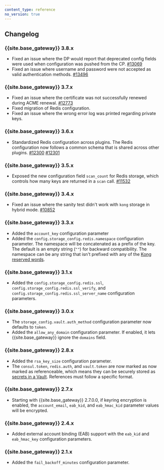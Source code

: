 ```yaml
---
content_type: reference
no_version: true
---
```


## Changelog

### {{site.base_gateway}} 3.8.x
* Fixed an issue where the DP would report that deprecated config fields were used when configuration was pushed from the CP.
  [#13069](https://github.com/Kong/kong/issues/13069)
* Fixed an issue where username and password were not accepted as valid authentication methods.
  [#13496](https://github.com/Kong/kong/issues/13496)
  
### {{site.base_gateway}} 3.7.x
* Fixed an issue where the certificate was not successfully renewed during ACME renewal.
[#12773](https://github.com/Kong/kong/issues/12773)
* Fixed migration of Redis configuration.
* Fixed an issue where the wrong error log was printed regarding private keys.

### {{site.base_gateway}} 3.6.x

* Standardized Redis configuration across plugins. 
The Redis configuration now follows a common schema that is shared across other plugins.
[#12300](https://github.com/Kong/kong/issues/12300)  [#12301](https://github.com/Kong/kong/issues/12301)

### {{site.base_gateway}} 3.5.x

* Exposed the new configuration field `scan_count` for Redis storage, 
which controls how many keys are returned in a `scan` call. 
[#11532](https://github.com/kong/kong/pull/11532)

### {{site.base_gateway}} 3.4.x

* Fixed an issue where the sanity test didn't work with `kong` storage in hybrid mode.
[#10852](https://github.com/Kong/kong/pull/10852)

### {{site.base_gateway}} 3.3.x

* Added the `account_key` configuration parameter
* Added the `config.storage_config.redis.namespace` configuration parameter.
  The namespace will be concatenated as a prefix of the key. The default is an empty string (`""`) for backward compatibility. The namespace can be any string that isn't prefixed with any of the [Kong reserved words](/konnect/labels/).

### {{site.base_gateway}} 3.1.x

* Added the `config.storage_config.redis.ssl`, `config.storage_config.redis.ssl_verify`, and `config.storage_config.redis.ssl_server_name` configuration parameters.

### {{site.base_gateway}} 3.0.x
* The `storage_config.vault.auth_method` configuration parameter now defaults to `token`.
* Added the `allow_any_domain` configuration parameter. If enabled, it lets {{site.base_gateway}}
  ignore the `domains` field.

### {{site.base_gateway}} 2.8.x

* Added the `rsa_key_size` configuration parameter.
* The `consul.token`, `redis.auth`, and `vault.token` are now marked as now marked as
referenceable, which means they can be securely stored as [secrets in a Vault](/gateway/entities/vault/). 
References must follow a specific format.

### {{site.base_gateway}} 2.7.x

* Starting with {{site.base_gateway}} 2.7.0.0, if keyring encryption is enabled,
 the `account_email`, `eab_kid`, and `eab_hmac_kid` parameter values will be
 encrypted.

### {{site.base_gateway}} 2.4.x
* Added external account binding (EAB) support with the `eab_kid` and `eab_hmac_key` configuration parameters.

### {{site.base_gateway}} 2.1.x
* Added the `fail_backoff_minutes` configuration parameter.
